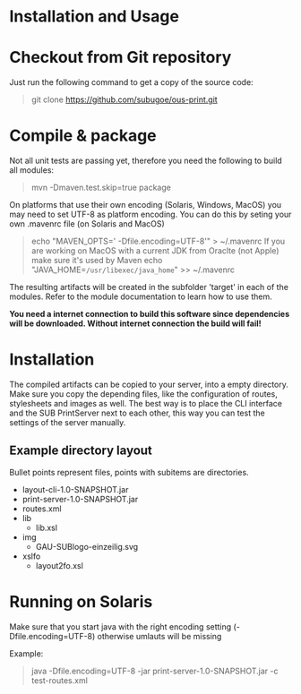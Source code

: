 Installation and Usage
======================

# Checkout from Git repository

Just run the following command to get a copy of the source code:
> git clone https://github.com/subugoe/ous-print.git

# Compile & package
Not all unit tests are passing yet, therefore you need the following to build all modules:
> mvn -Dmaven.test.skip=true package

On platforms that use their own encoding (Solaris, Windows, MacOS) you may need to set UTF-8 as platform encoding.
You can do this by seting your own .mavenrc file (on Solaris and MacOS)
> echo "MAVEN_OPTS=' -Dfile.encoding=UTF-8'" > ~/.mavenrc
If you are working on MacOS with a current JDK from Oraclte (not Apple) make sure it's used by Maven
> echo "JAVA_HOME=`/usr/libexec/java_home`" >> ~/.mavenrc

The resulting artifacts will be created in the subfolder 'target' in each of the modules. Refer to the module documentation to learn how to use them.

**You need a internet connection to build this software since dependencies will be downloaded. Without internet connection the build will fail!**

# Installation
The compiled artifacts can be copied to your server, into a empty directory. Make sure you copy the depending files, like the configuration of routes, stylesheets and images as well. The best way is to place the CLI interface and the SUB PrintServer next to each other, this way you can test the settings of the server manually.

## Example directory layout
Bullet points represent files, points with subitems are directories.

* layout-cli-1.0-SNAPSHOT.jar
* print-server-1.0-SNAPSHOT.jar
* routes.xml
* lib
  * lib.xsl 
* img
  * GAU-SUBlogo-einzeilig.svg
* xslfo
  * layout2fo.xsl

# Running on Solaris
Make sure that you start java with the right encoding setting (-Dfile.encoding=UTF-8) otherwise umlauts will be missing

Example:
> java -Dfile.encoding=UTF-8 -jar print-server-1.0-SNAPSHOT.jar -c test-routes.xml